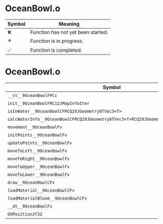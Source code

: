 # OceanBowl.o
| Symbol | Meaning 
| ------------- | ------------- 
| :x: | Function has not yet been started. 
| :eight_pointed_black_star: | Function is in progress. 
| :white_check_mark: | Function is completed. 


# OceanBowl.o
| Symbol | Decompiled? |
| ------------- | ------------- |
| `__ct__9OceanBowlFPCc` | :x: |
| `init__9OceanBowlFRC12JMapInfoIter` | :x: |
| `isInWater__9OceanBowlCFRCQ29JGeometry8TVec3<f>` | :x: |
| `calcWaterInfo__9OceanBowlCFRCQ29JGeometry8TVec3<f>RCQ29JGeometry8TVec3<f>P9WaterInfo` | :x: |
| `movement__9OceanBowlFv` | :x: |
| `initPoints__9OceanBowlFv` | :x: |
| `updatePoints__9OceanBowlFv` | :x: |
| `moveToLeft__9OceanBowlFv` | :x: |
| `moveToRight__9OceanBowlFv` | :x: |
| `moveToUpper__9OceanBowlFv` | :x: |
| `moveToLower__9OceanBowlFv` | :x: |
| `draw__9OceanBowlCFv` | :x: |
| `loadMaterial__9OceanBowlCFv` | :x: |
| `loadMaterialBloom__9OceanBowlCFv` | :x: |
| `__dt__9OceanBowlFv` | :x: |
| `GXPosition3f32` | :x: |
